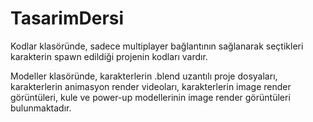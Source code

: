 # TasarimDersi

Kodlar klasöründe, sadece multiplayer bağlantının sağlanarak seçtikleri karakterin spawn edildiği projenin kodları vardır.

Modeller klasöründe, karakterlerin .blend uzantılı proje dosyaları, karakterlerin animasyon render videoları, karakterlerin image render görüntüleri, kule ve power-up modellerinin image render görüntüleri bulunmaktadır.
